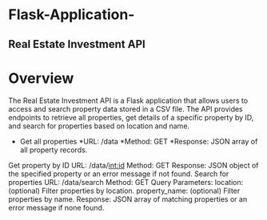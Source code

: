 # Flask-Application-
## Real Estate Investment API

# Overview
The Real Estate Investment API is a Flask application that allows users to access and search property data stored in a CSV file. The API provides endpoints to retrieve all properties, get details of a specific property by ID, and search for properties based on location and name.

- Get all properties
*URL: /data
*Method: GET
*Response: JSON array of all property records.

Get property by ID
URL: /data/<int:id>
Method: GET
Response: JSON object of the specified property or an error message if not found.
Search for properties
URL: /data/search
Method: GET
Query Parameters:
location: (optional) Filter properties by location.
property_name: (optional) Filter properties by name.
Response: JSON array of matching properties or an error message if none found.
